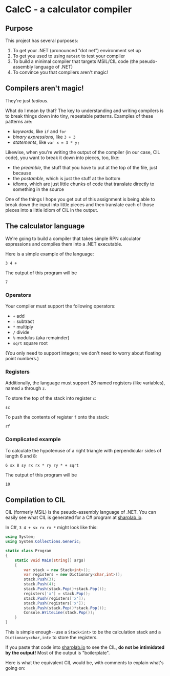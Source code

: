 # CalcC - a calculator compiler

## Purpose

This project has several purposes:

1. To get your .NET (pronounced "dot net") environment set up
1. To get you used to using `mstest` to test your compiler
1. To build a minimal compiler that targets MSIL/CIL code (the pseudo-assembly language of .NET)
1. To convince you that compilers aren't magic!

## Compilers aren't magic!

They're just _tedious_.

What do I mean by that? The key to understanding and writing compilers is to break things down into tiny, repeatable patterns. Examples of these patterns are:

- _keywords_, like `if` and `for`
- _binary expressions_, like `3 + 3`
- _statements_, like `var x = 3 * y;`

Likewise, when you're writing the output of the compiler (in our case, CIL code), you want to break it down into pieces, too, like:

- the _preamble_, the stuff that you have to put at the top of the file, just because
- the _postamble_, which is just the stuff at the bottom
- _idioms_, which are just little chunks of code that translate directly to something in the source

One of the things I hope you get out of this assignment is being able to break down the input into little pieces and then translate each of those pieces into a little idiom of CIL in the output.

## The calculator language

We're going to build a compiler that takes simple RPN calculator expressions and compiles them into a .NET executable.

Here is a simple example of the language:

```
3 4 +
```

The output of this program will be

```
7
```

### Operators

Your compiler must support the following operators:

- `+` add
- `-` subtract
- `*` multiply
- `/` divide
- `%` modulus (aka remainder)
- `sqrt` square root

(You only need to support integers; we don't need to worry about floating point numbers.)

### Registers

Additionally, the language must support 26 named registers (like variables), named `a` through `z`.

To store the top of the stack into register `c`:

```
sc
```

To push the contents of register `f` onto the stack:

```
rf
```

### Complicated example

To calculate the hypotenuse of a right triangle with perpendicular sides of length 6 and 8:

```
6 sx 8 sy rx rx * ry ry * + sqrt
```

The output of this program will be

```
10
```

## Compilation to CIL

CIL (formerly MSIL) is the pseudo-assembly language of .NET. You can easily see what CIL is generated for a C# program at [sharplab.io](https://sharplab.io).

In C#, `3 4 + sx rx rx *` might look like this:

```csharp
using System;
using System.Collections.Generic;

static class Program
{
    static void Main(string[] args)
    {
        var stack = new Stack<int>();
        var registers = new Dictionary<char,int>();
        stack.Push(3);
        stack.Push(4);
        stack.Push(stack.Pop()+stack.Pop());
        registers['x'] = stack.Pop();
        stack.Push(registers['x']);
        stack.Push(registers['x']);
        stack.Push(stack.Pop()*stack.Pop());
        Console.WriteLine(stack.Pop());
    }
}
```

This is simple enough--use a `Stack<int>` to be the calculation stack and a `Dictionary<char,int>` to store the registers.

If you paste that code into [sharplab.io](https://sharplab.io) to see the CIL, **do not be intimidated by the output!** Most of the output is "boilerplate".

Here is what the equivalent CIL would be, with comments to explain what's going on:

```

```
